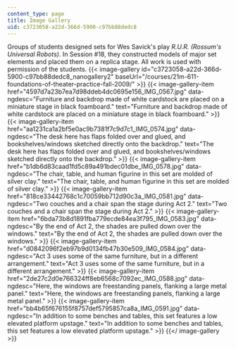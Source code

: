 ```yaml
---
content_type: page
title: Image Gallery
uid: c3723058-a22d-366d-5900-c97bb88dedc8
---
```


Groups of students designed sets for Wes Savick's play _R.U.R. (Rossum's Universal Robots)_. In Session #18, they constructed models of major set elements and placed them on a replica stage. All work is used with permission of the students.
{{< image-gallery id="c3723058-a22d-366d-5900-c97bb88dedc8_nanogallery2" baseUrl="/courses/21m-611-foundations-of-theater-practice-fall-2009/" >}}
{{< image-gallery-item href="4597d7a23b7ea7d98ddeb4dc0695e156_IMG_0567.jpg" data-ngdesc="Furniture and backdrop made of white cardstock are placed on a miniature stage in black foamboard." text="Furniture and backdrop made of white cardstock are placed on a miniature stage in black foamboard." >}}
{{< image-gallery-item href="aa1231ca1a2bf5e0ac9b7381f7c9d7c1_IMG_0574.jpg" data-ngdesc="The desk here has flaps folded over and glued, and bookshelves/windows sketched directly onto the backdrop." text="The desk here has flaps folded over and glued, and bookshelves/windows sketched directly onto the backdrop." >}}
{{< image-gallery-item href="b1db6d83caad1fd5c89a491bdec01dbe_IMG_0578.jpg" data-ngdesc="The chair, table, and human figurine in this set are molded of silver clay." text="The chair, table, and human figurine in this set are molded of silver clay." >}}
{{< image-gallery-item href="818ce33442768c1c70059bb712d90c3a_IMG_0581.jpg" data-ngdesc="Two couches and a chair span the stage during Act 2." text="Two couches and a chair span the stage during Act 2." >}}
{{< image-gallery-item href="6bda73b8d1891fba779ecde84ea3f795_IMG_0583.jpg" data-ngdesc="By the end of Act 2, the shades are pulled down over the windows." text="By the end of Act 2, the shades are pulled down over the windows." >}}
{{< image-gallery-item href="d0842096f2eb97b9d0134fb47b30e509_IMG_0584.jpg" data-ngdesc="Act 3 uses some of the same furniture, but in a different arrangement." text="Act 3 uses some of the same furniture, but in a different arrangement." >}}
{{< image-gallery-item href="2de27c2d0e766324ff8eb6568c7092ec_IMG_0588.jpg" data-ngdesc="Here, the windows are freestanding panels, flanking a large metal panel." text="Here, the windows are freestanding panels, flanking a large metal panel." >}}
{{< image-gallery-item href="bb4b65f676155f8757def5795857ca8a_IMG_0591.jpg" data-ngdesc="In addition to some benches and tables, this set features a low elevated platform upstage." text="In addition to some benches and tables, this set features a low elevated platform upstage." >}}
{{</ image-gallery >}}